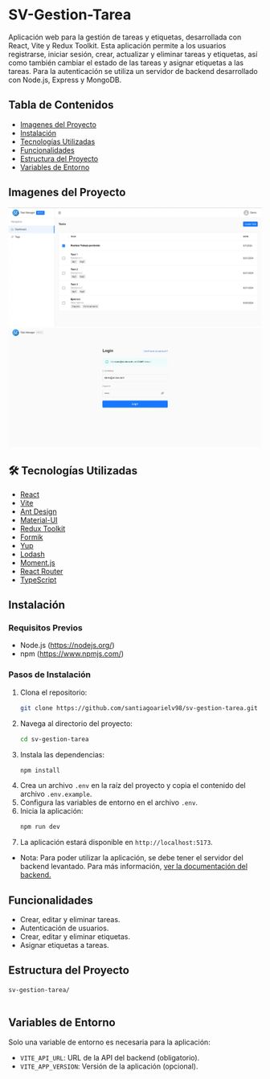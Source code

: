 # SV-Gestion-Tarea

Aplicación web para la gestión de tareas y etiquetas, desarrollada con React, Vite y Redux Toolkit.
Esta aplicación permite a los usuarios registrarse, iniciar sesión, crear, actualizar y eliminar tareas y etiquetas, así como también cambiar el estado de las tareas y asignar etiquetas a las tareas.
Para la autenticación se utiliza un servidor de backend desarrollado con Node.js, Express y MongoDB.

## Tabla de Contenidos

- [Imagenes del Proyecto](#imagenes-del-proyecto)
- [Instalación](#instalación)
- [Tecnologías Utilizadas](#tecnologías-utilizadas)
- [Funcionalidades](#funcionalidades)
- [Estructura del Proyecto](#estructura-del-proyecto)
- [Variables de Entorno](#variables-de-entorno)

## Imagenes del Proyecto

![Vista Principal](src/assets/images/vista_principal.png)
![Vista Secundaria](src/assets/images/vista_secundaria.png)

## 🛠️ Tecnologías Utilizadas

- [React](https://reactjs.org/)
- [Vite](https://vitejs.dev/)
- [Ant Design](https://ant.design/)
- [Material-UI](https://mui.com/)
- [Redux Toolkit](https://redux-toolkit.js.org/)
- [Formik](https://formik.org/)
- [Yup](https://github.com/jquense/yup/tree/pre-v1)
- [Lodash](https://lodash.com/)
- [Moment.js](https://momentjs.com/)
- [React Router](https://reactrouter.com/)
- [TypeScript](https://www.typescriptlang.org/)

## Instalación

### Requisitos Previos

- Node.js (https://nodejs.org/)
- npm (https://www.npmjs.com/)

### Pasos de Instalación

1. Clona el repositorio:
   ```bash
   git clone https://github.com/santiagoarielv98/sv-gestion-tarea.git
   ```
2. Navega al directorio del proyecto:
   ```bash
   cd sv-gestion-tarea
   ```
3. Instala las dependencias:
   ```bash
   npm install
   ```
4. Crea un archivo `.env` en la raíz del proyecto y copia el contenido del archivo `.env.example`.
5. Configura las variables de entorno en el archivo `.env`.
6. Inicia la aplicación:
   ```bash
   npm run dev
   ```
7. La aplicación estará disponible en `http://localhost:5173`.

- Nota: Para poder utilizar la aplicación, se debe tener el servidor del backend levantado. Para más información, [ver la documentación del backend.](https://github.com/santiagoarielv98/sv-gestion-tarea-api.git)

## Funcionalidades

- Crear, editar y eliminar tareas.
- Autenticación de usuarios.
- Crear, editar y eliminar etiquetas.
- Asignar etiquetas a tareas.

## Estructura del Proyecto

```
sv-gestion-tarea/


```

## Variables de Entorno

Solo una variable de entorno es necesaria para la aplicación:

- `VITE_API_URL`: URL de la API del backend (obligatorio).
- `VITE_APP_VERSION`: Versión de la aplicación (opcional).
